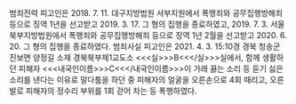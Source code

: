 범죄전력
피고인은 2018. 7. 11. 대구지방법원 서부지원에서 폭행죄와 공무집행방해죄 등으로 징역 1년을 선고받고 2019. 3. 17. 그 형의 집행을 종료하였고, 2019. 7. 3. 서울북부지방법원에서 폭행죄와 공무집행방해죄 등으로 징역 1년 2월을 선고받고 2020. 6. 20. 그 형의 집행을 종료하였다.
범죄사실
피고인은 2021. 4. 3. 15:10경 경북 청송군 진보면 양정길 소재 경북북부제1교도소 <<<실>>>B<<</실>>>실에서, 함께 생활하던 피해자 <<<내국인이름>>>C<<</내국인이름>>>이 가래 끓는 소리 등 듣기 싫은 소리를 낸다는 이유로 말다툼을 하던 중 피해자의 얼굴을 오른손으로 4회 때리고, 오른발로 피해자의 정수리 부위를 1회 걷어 차는 등 폭행하였다.